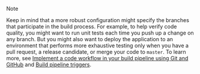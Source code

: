 > [!NOTE]
> Keep in mind that a more robust configuration might specify the branches that participate in the build process. For example, to help verify code quality, you might want to run unit tests each time you push up a change on any branch. But you might also want to deploy the application to an environment that performs more exhaustive testing only when you have a pull request, a release candidate, or merge your code to `master`. To learn more, see [Implement a code workflow in your build pipeline using Git and GitHub](/learn/modules/implement-code-workflow?azure-portal=true) and [Build pipeline triggers](https://docs.microsoft.com/azure/devops/pipelines/build/triggers?view=azure-devops&tabs=yaml&azure-portal=true).